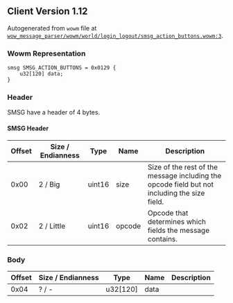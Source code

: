 ## Client Version 1.12

Autogenerated from `wowm` file at [`wow_message_parser/wowm/world/login_logout/smsg_action_buttons.wowm:3`](https://github.com/gtker/wow_messages/tree/main/wow_message_parser/wowm/world/login_logout/smsg_action_buttons.wowm#L3).

### Wowm Representation
```rust,ignore
smsg SMSG_ACTION_BUTTONS = 0x0129 {
    u32[120] data;
}
```
### Header
SMSG have a header of 4 bytes.

#### SMSG Header
| Offset | Size / Endianness | Type   | Name   | Description |
| ------ | ----------------- | ------ | ------ | ----------- |
| 0x00   | 2 / Big           | uint16 | size   | Size of the rest of the message including the opcode field but not including the size field.|
| 0x02   | 2 / Little        | uint16 | opcode | Opcode that determines which fields the message contains.|
### Body
| Offset | Size / Endianness | Type | Name | Description |
| ------ | ----------------- | ---- | ---- | ----------- |
| 0x04 | ? / - | u32[120] | data |  |
